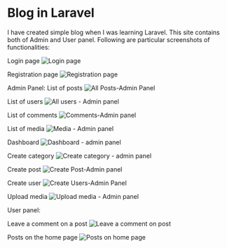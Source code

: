 # Blog in Laravel
I have created simple blog when I was learning Laravel. This site contains both of Admin and User panel. Following are particular screenshots of functionalities:

Login page
![Login page](https://user-images.githubusercontent.com/52626296/77156937-d8fa5580-6ab9-11ea-8a53-d52d57d3ec17.jpg)

Registration page
![Registration page](https://user-images.githubusercontent.com/52626296/77156964-e4e61780-6ab9-11ea-800f-9020cb48fbea.jpg)

Admin Panel:
List of posts
![All Posts-Admin Panel](https://user-images.githubusercontent.com/52626296/77157037-0810c700-6aba-11ea-8be4-0e93efa7958b.jpg)

List of users
![All users - Admin panel](https://user-images.githubusercontent.com/52626296/77157063-11019880-6aba-11ea-92a4-0da94a7460dd.jpg)

List of comments
![Comments-Admin panel](https://user-images.githubusercontent.com/52626296/77157105-1fe84b00-6aba-11ea-9a9f-0c7e1d517cbc.jpg)

List of media
![Media - Admin panel](https://user-images.githubusercontent.com/52626296/77157150-3ababf80-6aba-11ea-99da-14c7fc75c994.jpg)

Dashboard
![Dashboard - admin panel](https://user-images.githubusercontent.com/52626296/77157180-4b6b3580-6aba-11ea-8c86-c6cf29082443.jpg)

Create category
![Create category  - admin panel](https://user-images.githubusercontent.com/52626296/77157243-68a00400-6aba-11ea-8a97-3a364ef0e214.jpg)

Create post
![Create Post-Admin panel](https://user-images.githubusercontent.com/52626296/77157947-cda82980-6abb-11ea-82f9-0d43ff3cb499.jpg)

Create user
![Create Users-Admin Panel](https://user-images.githubusercontent.com/52626296/77157969-da2c8200-6abb-11ea-8926-5d3900235863.jpg)

Upload media
![Upload media - Admin panel](https://user-images.githubusercontent.com/52626296/77158007-e9abcb00-6abb-11ea-9cf0-4a3a7f30ca8a.jpg)

User panel:

Leave a comment on a post
![Leave a comment on post](https://user-images.githubusercontent.com/52626296/77158048-faf4d780-6abb-11ea-9dc1-f3d3be1e7b1e.jpg)

Posts on the home page
![Posts on home page](https://user-images.githubusercontent.com/52626296/77158096-0ea03e00-6abc-11ea-84ac-a952e055cb08.jpg)
